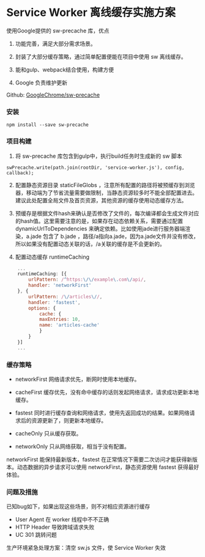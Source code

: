 # Service Worker 离线缓存实施方案

使用Google提供的 sw-precache 库，优点

1. 功能完善，满足大部分需求场景。

2. 封装了大部分缓存策略，通过简单配置便能在项目中使用 sw 离线缓存。

3. 能和gulp、webpack结合使用，构建方便

4. Google 负责维护更新

Github: [GoogleChrome/sw-precache](https://github.com/GoogleChrome/sw-precache)

### 安装

`npm install --save sw-precache`

### 项目构建

1. 将 sw-precache 库包含到gulp中，执行build任务时生成新的 sw 脚本

` swPrecache.write(path.join(rootDir, 'service-worker.js'), config, callback); `

2. 配置静态资源目录 staticFileGlobs ，注意所有配置的路径将被预缓存到浏览器，移动端为了节省流量需要做限制，当静态资源较多时不能全部配置进去。建议此处配置全局文件及首页资源，其他资源的缓存使用动态缓存方法。

3. 预缓存是根据文件hash来确认是否修改了文件的，每次编译都会生成文件对应的hash值。这里需要注意的是，如果存在动态依赖关系，需要通过配置 dynamicUrlToDependencies 来确定依赖。比如使用jade进行服务器端渲染，a.jade 包含了 b.jade ，路径/a指向a.jade，因为a.jade文件并没有修改，所以如果没有配置动态关联的话，/a关联的缓存是不会更新的。

4. 配置动态缓存 runtimeCaching 

```js
    ...
    runtimeCaching: [{
        urlPattern: /^https:\/\/example\.com\/api/,
        handler: 'networkFirst'
    }, {
        urlPattern: /\/articles\//,
        handler: 'fastest',
        options: {
            cache: {
            maxEntries: 10,
            name: 'articles-cache'
            }
        }
    }]
    ...
```

### 缓存策略

- networkFirst 网络请求优先，断网时使用本地缓存。

- cacheFirst 缓存优先，没有命中缓存的话则发起网络请求，请求成功更新本地缓存。

- fastest 同时进行缓存查询和网络请求，使用先返回成功的结果。如果网络请求后的资源更新了，则更新本地缓存。

- cacheOnly 只从缓存获取。

- networkOnly 只从网络获取，相当于没有配置。

networkFirst 能保持最新版本，fastest 在正常情况下需要二次访问才能获得新版本。动态数据的异步请求可以使用 networkFirst，静态资源使用 fastest 获得最好体验。

### 问题及措施

已知bug如下，如果出现这些场景，则不对相应资源进行缓存

- User Agent 在 worker 线程中不不正确
- HTTP Header 导致跨域请求失败
- UC 301 跳转问题

生产环境紧急处理方案：清空 sw.js 文件，使 Service Worker 失效